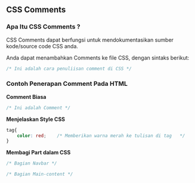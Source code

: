 ## CSS Comments

### Apa Itu CSS Comments ?
CSS Comments dapat berfungsi untuk mendokumentasikan sumber kode/source code CSS anda.

Anda dapat menambahkan Comments ke file CSS, dengan sintaks berikut:

``` CSS
/* Ini adalah cara penuliisan comment di CSS */
```


### Contoh Penerapan Comment Pada HTML

**Comment Biasa**
``` CSS
/* Ini adalah Comment */
```

**Menjelaskan Style CSS**

```CSS
tag{
    color: red;    /* Memberikan warna merah ke tulisan di tag   */
}
```

**Membagi Part dalam CSS**
```CSS
/* Bagian Navbar */

/* Bagian Main-content */
```